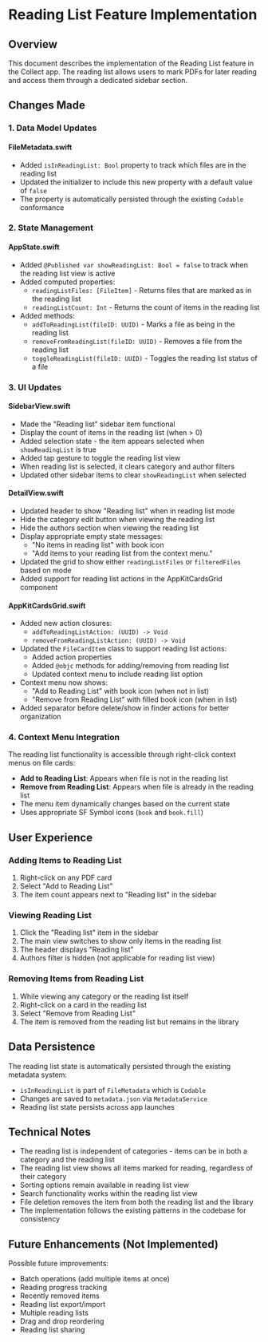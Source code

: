 # Reading List Feature Implementation

## Overview
This document describes the implementation of the Reading List feature in the Collect app. The reading list allows users to mark PDFs for later reading and access them through a dedicated sidebar section.

## Changes Made

### 1. Data Model Updates

#### FileMetadata.swift
- Added `isInReadingList: Bool` property to track which files are in the reading list
- Updated the initializer to include this new property with a default value of `false`
- The property is automatically persisted through the existing `Codable` conformance

### 2. State Management

#### AppState.swift
- Added `@Published var showReadingList: Bool = false` to track when the reading list view is active
- Added computed properties:
  - `readingListFiles: [FileItem]` - Returns files that are marked as in the reading list
  - `readingListCount: Int` - Returns the count of items in the reading list
- Added methods:
  - `addToReadingList(fileID: UUID)` - Marks a file as being in the reading list
  - `removeFromReadingList(fileID: UUID)` - Removes a file from the reading list
  - `toggleReadingList(fileID: UUID)` - Toggles the reading list status of a file

### 3. UI Updates

#### SidebarView.swift
- Made the "Reading list" sidebar item functional
- Display the count of items in the reading list (when > 0)
- Added selection state - the item appears selected when `showReadingList` is true
- Added tap gesture to toggle the reading list view
- When reading list is selected, it clears category and author filters
- Updated other sidebar items to clear `showReadingList` when selected

#### DetailView.swift
- Updated header to show "Reading list" when in reading list mode
- Hide the category edit button when viewing the reading list
- Hide the authors section when viewing the reading list
- Display appropriate empty state messages:
  - "No items in reading list" with book icon
  - "Add items to your reading list from the context menu."
- Updated the grid to show either `readingListFiles` or `filteredFiles` based on mode
- Added support for reading list actions in the AppKitCardsGrid component

#### AppKitCardsGrid.swift
- Added new action closures:
  - `addToReadingListAction: (UUID) -> Void`
  - `removeFromReadingListAction: (UUID) -> Void`
- Updated the `FileCardItem` class to support reading list actions:
  - Added action properties
  - Added `@objc` methods for adding/removing from reading list
  - Updated context menu to include reading list option
- Context menu now shows:
  - "Add to Reading List" with book icon (when not in list)
  - "Remove from Reading List" with filled book icon (when in list)
- Added separator before delete/show in finder actions for better organization

### 4. Context Menu Integration

The reading list functionality is accessible through right-click context menus on file cards:
- **Add to Reading List**: Appears when file is not in the reading list
- **Remove from Reading List**: Appears when file is already in the reading list
- The menu item dynamically changes based on the current state
- Uses appropriate SF Symbol icons (`book` and `book.fill`)

## User Experience

### Adding Items to Reading List
1. Right-click on any PDF card
2. Select "Add to Reading List"
3. The item count appears next to "Reading list" in the sidebar

### Viewing Reading List
1. Click the "Reading list" item in the sidebar
2. The main view switches to show only items in the reading list
3. The header displays "Reading list"
4. Authors filter is hidden (not applicable for reading list view)

### Removing Items from Reading List
1. While viewing any category or the reading list itself
2. Right-click on a card in the reading list
3. Select "Remove from Reading List"
4. The item is removed from the reading list but remains in the library

## Data Persistence

The reading list state is automatically persisted through the existing metadata system:
- `isInReadingList` is part of `FileMetadata` which is `Codable`
- Changes are saved to `metadata.json` via `MetadataService`
- Reading list state persists across app launches

## Technical Notes

- The reading list is independent of categories - items can be in both a category and the reading list
- The reading list view shows all items marked for reading, regardless of their category
- Sorting options remain available in reading list view
- Search functionality works within the reading list view
- File deletion removes the item from both the reading list and the library
- The implementation follows the existing patterns in the codebase for consistency

## Future Enhancements (Not Implemented)

Possible future improvements:
- Batch operations (add multiple items at once)
- Reading progress tracking
- Recently removed items
- Reading list export/import
- Multiple reading lists
- Drag and drop reordering
- Reading list sharing